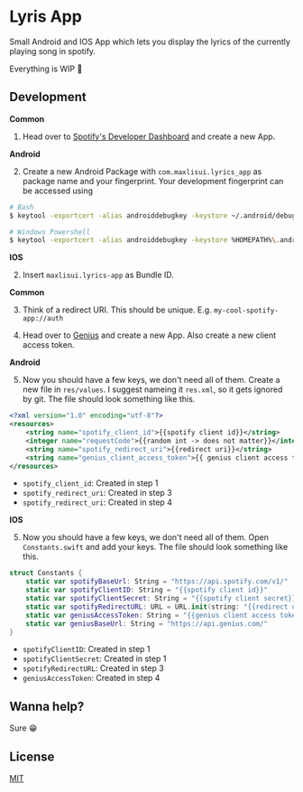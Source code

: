 # Lyris App

Small Android and IOS App which lets you display the lyrics of the currently playing song in spotify.

Everything is WIP 🚧

## Development

**Common**

1. Head over to [Spotify's Developer Dashboard](https://developer.spotify.com/dashboard/applications) and create a new App.

**Android**

2. Create a new Android Package with `com.maxlisui.lyrics_app` as package name and your fingerprint. Your development fingerprint can be accessed using

```sh
# Bash
$ keytool -exportcert -alias androiddebugkey -keystore ~/.android/debug.keystore -list -v | grep SHA1

# Windows Powershell
$ keytool -exportcert -alias androiddebugkey -keystore %HOMEPATH%\.android\debug.keystore -list -v | grep SHA1
```

**IOS**

2. Insert `maxlisui.lyrics-app` as Bundle ID.

**Common**

3. Think of a redirect URI. This should be unique. E.g. `my-cool-spotify-app://auth`

4. Head over to [Genius](https://genius.com/api-clients) and create a new App. Also create a new client access token.

**Android**

5. Now you should have a few keys, we don't need all of them. Create a new file in `res/values`. I suggest nameing it `res.xml`, so it gets ignored by git. The file should look something like this.
```xml
<?xml version="1.0" encoding="utf-8"?>
<resources>
    <string name="spotify_client_id">{{spotify client id}}</string>
    <integer name="requestCode">{{random int -> does not matter}}</integer>
    <string name="spotify_redirect_uri">{{redirect uri}}</string>
    <string name="genius_client_access_token">{{ genius client access token }}</string>
</resources>
```
- `spotify_client_id`: Created in step 1
- `spotify_redirect_uri`: Created in step 3
- `spotify_redirect_uri`: Created in step 4

**IOS**

5. Now you should have a few keys, we don't need all of them. Open `Constants.swift` and add your keys. The file should look something like this.
```swift
struct Constants {
    static var spotifyBaseUrl: String = "https://api.spotify.com/v1/"
    static var spotifyClientID: String = "{{spotify client id}}"
    static var spotifyClientSecret: String = "{{spotify client secret}}"
    static var spotifyRedirectURL: URL = URL.init(string: "{{redirect uri}}")!
    static var geniusAccessToken: String = "{{genius client access token}}"
    static var geniusBaseUrl: String = "https://api.genius.com/"
}
```
- `spotifyClientID`: Created in step 1
- `spotifyClientSecret`: Created in step 1
- `spotifyRedirectURL`: Created in step 3
- `geniusAccessToken`: Created in step 4

## Wanna help?
Sure 😁

## License

[MIT](LICENSE.md)